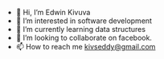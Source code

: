 - 👋 Hi, I’m Edwin Kivuva
- 👀 I’m interested in software development
- 🌱 I’m currently learning data structures
- 💞️ I’m looking to collaborate on facebook.
- 📫 How to reach me kivseddy@gmail.com

<!---
Eddy1-kivs/Eddy1-kivs is a ✨ special ✨ repository because its `README.md` (this file) appears on your GitHub profile.
You can click the Preview link to take a look at your changes.
--->

